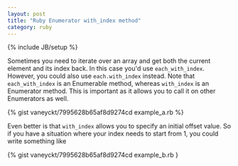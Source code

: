 ```yaml
---
layout: post
title: "Ruby Enumerator with_index method"
category: ruby
---
```

{% include JB/setup %}

Sometimes you need to iterate over an array and get both the current element and its index back. In this case you'd use `each_with_index`. However, you could also use `each.with_index` instead. Note that `each_with_index` is an Enumerable method, whereas `with_index` is an Enumerator method. This is important as it allows you to call it on other Enumerators as well.

{% gist vaneyckt/7995628b65af8d9274cd example_a.rb %}

Even better is that `with_index` allows you to specify an initial offset value. So if you have a situation where your index needs to start from 1, you could write something like

{% gist vaneyckt/7995628b65af8d9274cd example_b.rb }
